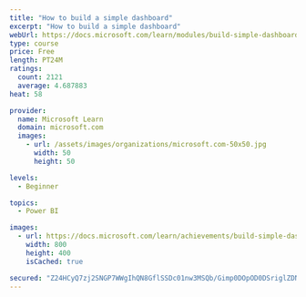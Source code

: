 ```yaml
---
title: "How to build a simple dashboard"
excerpt: "How to build a simple dashboard"
webUrl: https://docs.microsoft.com/learn/modules/build-simple-dashboard/
type: course
price: Free
length: PT24M
ratings:
  count: 2121
  average: 4.687883
heat: 58

provider:
  name: Microsoft Learn
  domain: microsoft.com
  images:
    - url: /assets/images/organizations/microsoft.com-50x50.jpg
      width: 50
      height: 50

levels:
  - Beginner

topics:
  - Power BI

images:
  - url: https://docs.microsoft.com/learn/achievements/build-simple-dashboard-social.png
    width: 800
    height: 400
    isCached: true

secured: "Z24HCyQ7zj2SNGP7WWgIhQN8GflSSDc01nw3MSQb/Gimp0DOpOD0DSriglZDNE2dN9h4flCYLaDfJa3yoQM2ZMIoWq0zeIOal23ILoAdGUlavg3QrummTZEnvT+uyVlvrP9POnOpkV0TBSpsmxM5aTXWbc34FxORmKKBIbzLr2nO4g8e/8klv/fmH1/arEUJ5utmNCB8IoQ6xpzhfB5uwaTSI+XBGtjcXZS7fMP//k+o1WZnx/srjjsRAJK9BOvaBJENRI3U8g33bHDRlcAn7RsgancwB/IYwgz1bTPu9FBmL1gT/nVpsVi639l9+MZhOEJ6FSQwEeBj+OYhoC56qFIvTkEWhwqLbuZ0IQjl8qOUgdvE9gGsn7+SR1Iany5IsTGtMw4VPcWdZgMeHZSRL6oDMTU5/hAd4xlS78U2gV4=;xQ52DSdcEv9FhAbhiggF8A=="
---
```


